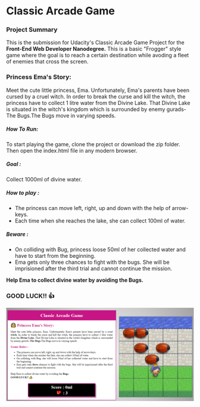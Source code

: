 # Classic Arcade Game

### Project Summary

This is the submission for Udacity's Classic Arcade Game Project for the **Front-End Web Developer Nanodegree.** This is a basic "Frogger" style game where the goal is to reach a certain destination while avoding a fleet of enemies that cross the screen.

### Princess Ema's Story:

Meet the cute little princess, Ema. Unfortunately, Ema's parents have been cursed by a cruel witch. In order to break the curse and kill the witch, the princess have to collect 1 litre water from the Divine Lake. That Divine Lake is situated in the witch's kingdom which is surrounded by enemy gurads- The Bugs.The Bugs move in varying speeds. 

##### How To Run:
To start playing the game, clone the project or download the zip folder. Then open the index.html file in any modern browser.

##### Goal :
Collect 1000ml of divine water.

##### How to play :
* The princess can move left, right, up and down with the help of arrow-keys.
* Each time when she reaches the lake, she can collect 100ml of water.

##### Beware :
* On colliding with Bug, princess loose 50ml of her collected water and have to start from the beginning.
* Ema gets only three chances to fight with the bugs. She will be imprisioned after the third trial and cannot continue the mission.

**Help Ema to collect divine water by avoiding the Bugs.** 
### GOOD LUCK!! 👍


![Classic Arcade Game Clone](images/game_screentshot.png)
